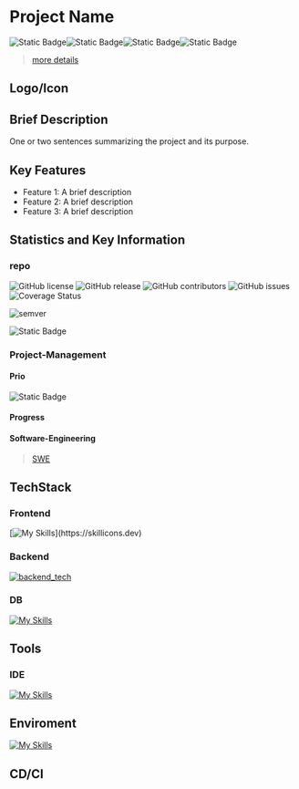 # Project Name
![Static Badge](https://img.shields.io/badge/GENERAL%20-%20domain?label=domain&color=red&style=for-the-badge)![Static Badge](https://img.shields.io/badge/HomeSphere%20-%20domain?label=domain&color=darkgreen&style=for-the-badge)![Static Badge](https://img.shields.io/badge/HAS%20-%20domain?label=domain&color=darkblue&style=for-the-badge)![Static Badge](https://img.shields.io/badge/SHOW%20-%20domain?label=domain&color=yellow&style=for-the-badge)

> [more details](/_template/src/README.md)

## Logo/Icon

## Brief Description

One or two sentences summarizing the project and its purpose.

## Key Features

- Feature 1: A brief description
- Feature 2: A brief description
- Feature 3: A brief description

## Statistics and Key Information
### repo
![GitHub license](https://img.shields.io/github/license/swyss/software-engineering.svg)
![GitHub release](https://img.shields.io/github/release/swyss/software-engineering.svg)
![GitHub contributors](https://img.shields.io/github/contributors/swyss/software-engineering.svg)
![GitHub issues](https://img.shields.io/github/issues/swyss/software-engineering.svg)
![Coverage Status](https://coveralls.io/repos/github/swyss/software-engineering/badge.svg?branch=master)

![semver](https://img.shields.io/badge/semver-0.0.0-blue)

![Static Badge](https://img.shields.io/badge/submodules%20-%20blue?logo=git&style=for-the-badge)

### Project-Management
#### Prio
![Static Badge](https://img.shields.io/badge/★★★%20%20(6/10)-%prio?label=prio&color=purple&style=for-the-badge)
#### Progress

#### Software-Engineering
> [SWE](./Engineering/readme.md)

## TechStack

### Frontend
[![My Skills](https://skillicons.dev/icons?i=vue,html,css,)](https://skillicons.dev)

### Backend
[![backend_tech](https://skillicons.dev/icons?i=java,cs,python,nodejs,npm,yarn,fastapi,django,dotnet,spring)](https://skillicons.dev)

### DB
[![My Skills](https://skillicons.dev/icons?i=postgres,mongodb)](https://skillicons.dev)


## Tools
### IDE
[![My Skills](https://skillicons.dev/icons?i=idea,phpstorm,pycharm,rider,webstorm,vscode)](https://skillicons.dev)

## Enviroment

[![My Skills](https://skillicons.dev/icons?i=docker)](https://skillicons.dev)

## CD/CI